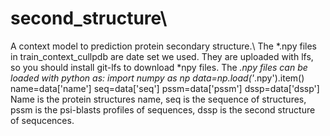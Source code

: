 # second_structure\\
A context model to prediction protein secondary structure.\\
The *.npy files in train_context_cullpdb are date set we used. They are uploaded with lfs, so you should install git-lfs to download *npy files.
The *.npy files can be loaded with python as:
import numpy as np
data=np.load('*.npy').item()
name=data['name']
seq=data['seq']
pssm=data['pssm']
dssp=data['dssp']
Name is the protein structures name, seq is the sequence of structures, pssm is the psi-blasts profiles of sequences, dssp is the second structure of sequcences.
